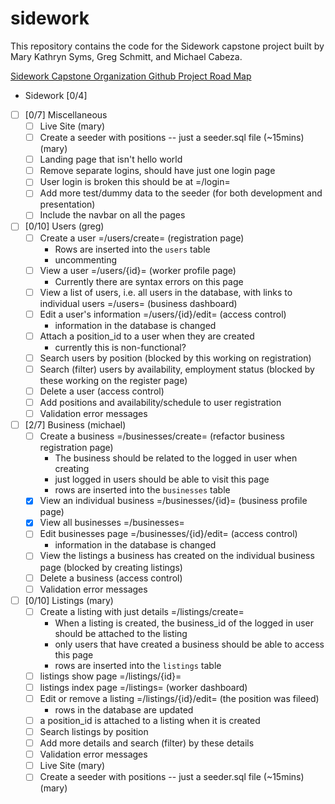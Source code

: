 # sidework
This repository contains the code for the Sidework capstone project built by Mary Kathryn Syms, Greg Schmitt, and Michael Cabeza.

[Sidework Capstone Organization Github Project Road Map](https://github.com/orgs/sidework-capstone/projects/1) 


* Sidework [0/4]
- [ ] [0/7] Miscellaneous
    - [ ] Live Site (mary)
    - [ ] Create a seeder with positions -- just a seeder.sql file (~15mins) (mary)
    - [ ] Landing page that isn't hello world
    - [ ] Remove separate logins, should have just one login page
    - [ ] User login is broken this should be at =/login=
    - [ ] Add more test/dummy data to the seeder (for both development and presentation)
    - [ ] Include the navbar on all the pages
- [ ] [0/10] Users (greg)
    - [ ] Create a user =/users/create= (registration page)
        - Rows are inserted into the `users` table
        - uncommenting
    - [ ] View a user =/users/{id}= (worker profile page)
        - Currently there are syntax errors on this page
    - [ ] View a list of users, i.e. all users in the database, with links to individual users =/users= (business dashboard)
    - [ ] Edit a user's information =/users/{id}/edit= (access control)
        - information in the database is changed
    - [ ] Attach a position_id to a user when they are created
        - currently this is non-functional?
    - [ ] Search users by position (blocked by this working on registration)
    - [ ] Search (filter) users by availability, employment status (blocked by these working on the register page)
    - [ ] Delete a user (access control)
    - [ ] Add positions and availability/schedule to user registration
    - [ ] Validation error messages
- [ ] [2/7] Business (michael)
    - [ ] Create a business =/businesses/create= (refactor business registration page)
        - The business should be related to the logged in user when creating
        - just logged in users should be able to visit this page
        - rows are inserted into the `businesses` table
    - [x] View an individual business =/businesses/{id}= (business profile page)
    - [x] View all businesses =/businesses=
    - [ ] Edit businesses page =/businesses/{id}/edit= (access control)
        - information in the database is changed
    - [ ] View the listings a business has created on the individual business page (blocked by creating listings)
    - [ ] Delete a business (access control)
    - [ ] Validation error messages
- [ ] [0/10] Listings (mary)
    - [ ] Create a listing with just details =/listings/create=
        - When a listing is created, the business_id of the logged in user
          should be attached to the listing
        - only users that have created a business should be able to access
          this page
        - rows are inserted into the `listings` table
    - [ ] listings show page =/listings/{id}=
    - [ ] listings index page =/listings= (worker dashboard)
    - [ ] Edit or remove a listing =/listings/{id}/edit= (the position was fileed)
        - rows in the database are updated
    - [ ] a position_id is attached to a listing when it is created
    - [ ] Search listings by position
    - [ ] Add more details and search (filter) by these details
    - [ ] Validation error messages
    - [ ] Live Site (mary)
    - [ ] Create a seeder with positions -- just a seeder.sql file (~15mins) (mary)